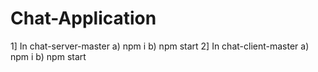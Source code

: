 # Chat-Application
1] In chat-server-master
a) npm i
b) npm start
2] In chat-client-master
a) npm i
b) npm start
